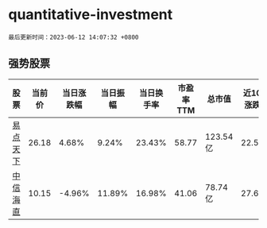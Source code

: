 # quantitative-investment

`最后更新时间：2023-06-12 14:07:32 +0800`

## 强势股票

|股票|当前价|当日涨跌幅|当日振幅|当日换手率|市盈率TTM|总市值|近10日涨跌幅|
|----|----|----|----|----|----|----|----|
|[易点天下](https://xueqiu.com/S/SZ301171)|26.18|4.68%|9.24%|23.43%|58.77|123.54亿|22.51%|
|[中信海直](https://xueqiu.com/S/SZ000099)|10.15|-4.96%|11.89%|16.98%|41.06|78.74亿|27.67%|
